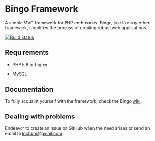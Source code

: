 # Bingo Framework
 
A simple MVC framework for PHP enthusiasts. Bingo, just like any other framework, simplifies the process of creating robust web applications.

[![Build Status](https://travis-ci.org/ace411/Bingo-Framework.svg?branch=master)](https://travis-ci.org/ace411/Bingo-Framework)

## Requirements
 
- PHP 5.6 or higher
 
- MySQL 

## Documentation
 
To fully acquaint yourself with the framework, check the Bingo [wiki](https://github.com/ace411/Bingo-Framework/wiki).
 
## Dealing with problems
 
Endeavor to create an issue on GitHub when the need arises or send an email to lochbm@gmail.com
 
